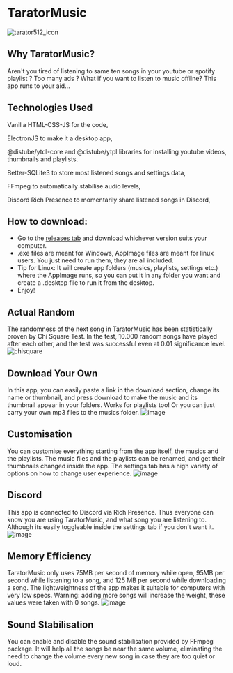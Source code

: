 # TaratorMusic
![tarator512_icon](https://github.com/user-attachments/assets/beb57a59-adab-411e-b2ef-723fd4d97997)

## Why TaratorMusic?
Aren't you tired of listening to same ten songs in your youtube or spotify playlist ? Too many ads ? What if you want to listen to music offline? This app runs to your aid...

## Technologies Used

Vanilla HTML-CSS-JS for the code, 

ElectronJS to make it a desktop app, 

@distube/ytdl-core and @distube/ytpl libraries for installing youtube videos, thumbnails and playlists.

Better-SQLite3 to store most listened songs and settings data, 

FFmpeg to automatically stabilise audio levels, 

Discord Rich Presence to momentarily share listened songs in Discord,

## How to download:
- Go to the <a href="https://github.com/Victiniiiii/TaratorMusic/releases/latest">releases tab</a> and download whichever version suits your computer.
- .exe files are meant for Windows, AppImage files are meant for linux users. You just need to run them, they are all included.
- Tip for Linux: It will create app folders (musics, playlists, settings etc.) where the AppImage runs, so you can put it in any folder you want and create a .desktop file to run it from the desktop.
- Enjoy!

## Actual Random
The randomness of the next song in TaratorMusic has been statistically proven by Chi Square Test. In the test, 10.000 random songs have played after each other, and the test was successful even at 0.01 significance level.
![chisquare](https://github.com/user-attachments/assets/42e0b42a-8c44-4605-8701-db20e302aff8)

## Download Your Own
In this app, you can easily paste a link in the download section, change its name or thumbnail, and press download to make the music and its thumbnail appear in your folders. Works for playlists too! Or you can just carry your own mp3 files to the musics folder.
![image](https://github.com/user-attachments/assets/eb5f1695-66aa-4cf3-b8f4-2533443963b1)

## Customisation
You can customise everything starting from the app itself, the musics and the playlists. The music files and the playlists can be renamed, and get their thumbnails changed inside the app. The settings tab has a high variety of options on how to change user experience.
![image](https://github.com/user-attachments/assets/61ad7544-3d14-4250-ba73-b05a36a18589)

## Discord
This app is connected to Discord via Rich Presence. Thus everyone can know you are using TaratorMusic, and what song you are listening to. Although its easily toggleable inside the settings tab if you don't want it.
![image](https://github.com/user-attachments/assets/aa0a79e9-e7b0-433d-bc5a-bbbd8c1a1db8)

## Memory Efficiency
TaratorMusic only uses 75MB per second of memory while open, 95MB per second while listening to a song, and 125 MB per second while downloading a song. The lightweightness of the app makes it suitable for computers with very low specs. Warning: adding more songs will increase the weight, these values were taken with 0 songs.
![image](https://github.com/user-attachments/assets/20c7afed-efbf-4643-8fa9-282a2c4c960e)

## Sound Stabilisation
You can enable and disable the sound stabilisation provided by FFmpeg package. It will help all the songs be near the same volume, eliminating the need to change the volume every new song in case they are too quiet or loud.

